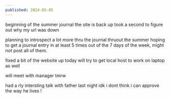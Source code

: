 ```yaml
---
published: 2024-05-05
---
```

beginning of the summer journal
the site is back up 
took a second to figure out why my url was down

planning to introspect a lot more thru the journal thruout the summer
hoping to get a journal entry in at least 5 times out of the 7 days of the week, might not post all of them.

fixed a bit of the website up today will try to get local host to work on laptop as well

will meet with manager tmrw

had a rly intersting talk with father last night
idk i dont think i can approve the way he lives !